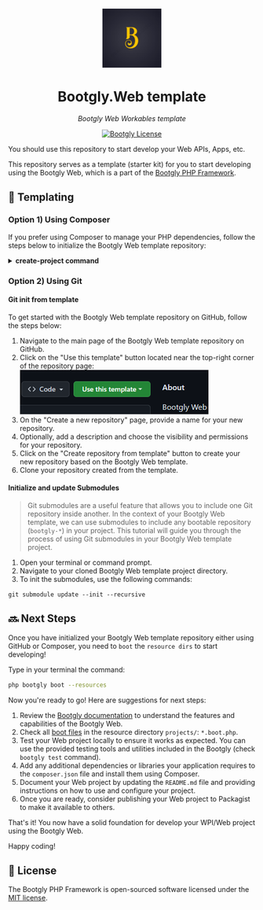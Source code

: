 <p align="center">
  <img src="https://github.com/bootgly/.github/raw/main/favicon-temp1-128.png" alt="bootgly-logo" width="120px" height="120px"/>
</p>
<h1 align="center">Bootgly.Web template</h1>
<p align="center">
  <i>Bootgly Web Workables template</i>
</p>
<p align="center">
  <a href="https://packagist.org/packages/bootgly/bootgly">
    <img alt="Bootgly License" src="https://img.shields.io/github/license/bootgly/bootgly"/>
  </a>
</p>

You should use this repository to start develop your Web APIs, Apps, etc.

This repository serves as a template (starter kit) for you to start developing using the Bootgly Web, which is a part of the [Bootgly PHP Framework][BOOTGLY_PHP_FRAMEWORK].

## 🧩 Templating

### Option 1) Using Composer

If you prefer using Composer to manage your PHP dependencies, follow the steps below to initialize the Bootgly Web template repository:

<details>
  <summary><b>create-project command</b></summary>

  To create a new project using the Bootgly Web template and Composer's create-project command, follow these steps:

  1. Open your terminal or command prompt.
  2. Run the following command to create a new project based on the Bootgly Web template:

  ```
  composer create-project bootgly/bootgly.web bootgly.web
  ```

  Replace `bootgly.web` with the desired name of your project directory.

  **Composer will download the Bootgly Web template and its dependencies, and create the project structure for you.**
</details>

<!--
#### Option 2 - package init

1. Open your terminal or command prompt.
2. Create a new directory for your project and navigate to it:

```
mkdir my-bootgly-web-app
cd my-bootgly-web-app
```

3. Initialize a new Composer project within your directory:

```
composer init
```

4. When prompted, provide the necessary information for your project such as package name, description, author, etc.
5. After completing the initialization, open the composer.json file in a text editor.
6. Under the require section, add the following line to include the Bootgly Web template as a dependency:

```json
"require": {
   "bootgly/bootgly.web": "1.0.0"
}
```

7. Save the changes to the composer.json file.
8. Run the following command to install the Bootgly Web template and its dependencies:

```
composer install
```
-->

### Option 2) Using Git

#### Git init from template

To get started with the Bootgly Web template repository on GitHub, follow the steps below:

1. Navigate to the main page of the Bootgly Web template repository on GitHub.
2. Click on the "Use this template" button located near the top-right corner of the repository page:
![Click on the "Use this template"](https://github.com/bootgly/.github/raw/main/screenshots/bootgly-php-framework/Bootgly.Web-template.png)
3. On the "Create a new repository" page, provide a name for your new repository.
4. Optionally, add a description and choose the visibility and permissions for your repository.
5. Click on the "Create repository from template" button to create your new repository based on the Bootgly Web template.
6. Clone your repository created from the template.

#### Initialize and update Submodules

> Git submodules are a useful feature that allows you to include one Git repository inside another. In the context of your Bootgly Web template, we can use submodules to include any bootable repository (`bootgly-*`) in your project. This tutorial will guide you through the process of using Git submodules in your Bootgly Web template project.

1. Open your terminal or command prompt.
2. Navigate to your cloned Bootgly Web template project directory.
3. To init the submodules, use the following commands:

```
git submodule update --init --recursive
```

## 🔜 Next Steps

Once you have initialized your Bootgly Web template repository either using GitHub or Composer, you need to `boot` the `resource dirs` to start developing!

Type in your terminal the command:

```bash
php bootgly boot --resources
```

Now you're ready to go! Here are suggestions for next steps:

1. Review the [Bootgly documentation][BOOTGLY_DOCS] to understand the features and capabilities of the Bootgly Web.
2. Check all [boot files][BOOTGLY_DOCS_BOOTSTRAP] in the resource directory `projects/`: `*.boot.php`.
3. Test your Web project locally to ensure it works as expected. You can use the provided testing tools and utilities included in the Bootgly (check `bootgly test` command).
4. Add any additional dependencies or libraries your application requires to the `composer.json` file and install them using Composer.
5. Document your Web project by updating the `README.md` file and providing instructions on how to use and configure your project.
6. Once you are ready, consider publishing your Web project to Packagist to make it available to others. 

That's it! You now have a solid foundation for develop your WPI/Web project using the Bootgly Web.

Happy coding!

## 📃 License

The Bootgly PHP Framework is open-sourced software licensed under the [MIT license][MIT_LICENSE].


<!-- Links -->
[BOOTGLY_DOCS]: https://docs.bootgly.com
[BOOTGLY_DOCS_BOOTSTRAP]: https://docs.bootgly.com/manual/Bootgly/concepts/bootstrap-files/overview

[BOOTGLY_PHP_FRAMEWORK]: https://github.com/bootgly/bootgly

[MIT_LICENSE]: https://opensource.org/licenses/MIT
